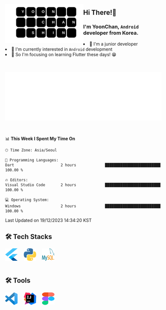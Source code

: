 <a href="#" target="_blank"><img src="https://github.com/SHINYOONCHAN/SHINYOONCHAN/blob/main/img/name.svg" width="50%"    align="left"/></a>

<div >
 <h2> Hi There!👋 </h2>
 <h3> I'm YoonChan, <code>Android</code> developer from Korea. </h3>
 <li> 🌱 I'm a junior developer </li>
 <li> 🤔 I'm currently interested in <code>Android</code> development </li>
 <li> 🔭 So I'm focusing on learning Flutter these days! 😁 </li>
 <br>
</div>
<br>
<div align=center>

![spotify-github-profile](/img/song.svg)
</div>
<br>

<div align=left>

📊 **This Week I Spent My Time On** 

```text
🕑︎ Time Zone: Asia/Seoul

💬 Programming Languages: 
Dart                     2 hours             █████████████████████████   100.00 % 

🔥 Editors: 
Visual Studio Code       2 hours             █████████████████████████   100.00 % 

💻 Operating System: 
Windows                  2 hours             █████████████████████████   100.00 % 
```


 Last Updated on 19/12/2023 14:34:20 KST

 </div>
 
<div align=left>

 <h2> 🛠 Tech Stacks</h2>
 <a href="#" target="_blank" class="icon-link"><img src="https://github.com/SHINYOONCHAN/SHINYOONCHAN/blob/main/img/flutter.svg" width="40" height="40" /></a>
 &nbsp;&nbsp;&nbsp;
 <a href="#" target="_blank" class="icon-link"><img src="https://github.com/SHINYOONCHAN/SHINYOONCHAN/blob/main/img/python.svg" width="40" height="40" /></a>
 &nbsp;&nbsp;&nbsp;
 <a href="#" target="_blank" class="icon-link"><img src="https://github.com/SHINYOONCHAN/SHINYOONCHAN/blob/main/img/mysql.svg" width="40" height="40" /></a>
 <br>
 <br>
 <h2> 🛠 Tools</h2>
 <img src="https://github.com/SHINYOONCHAN/SHINYOONCHAN/blob/main/img/visual-studio-code.svg" width="40" height="40" />
 &nbsp;&nbsp;&nbsp;
 <img src="https://github.com/SHINYOONCHAN/SHINYOONCHAN/blob/main/img/intellij-idea.svg" width="40" height="40" />
 &nbsp;&nbsp;&nbsp;
 <img src="https://github.com/SHINYOONCHAN/SHINYOONCHAN/blob/main/img/figma.svg" width="40" height="40" />
</div>